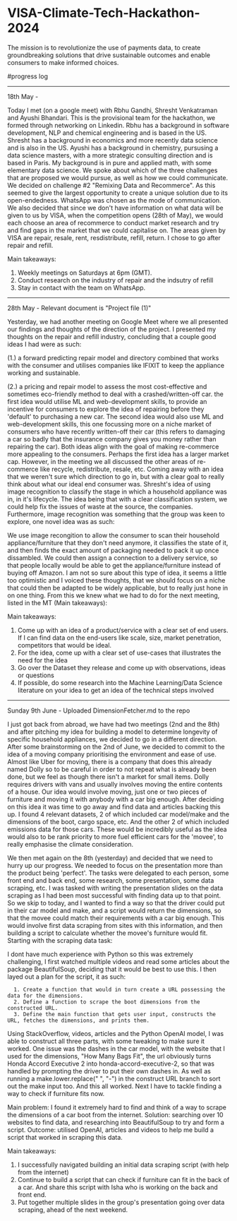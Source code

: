 # VISA-Climate-Tech-Hackathon-2024
The mission is to  revolutionize the use of payments data, to create groundbreaking solutions that drive  sustainable outcomes and enable consumers to make informed choices.

#progress log

--------------------------------------------------------------------------------

18th May - 

Today I met (on a google meet) with Rbhu Gandhi, Shresht Venkatraman and Ayushi Bhandari. This is the provisional team for the hackathon, we formed through networking on Linkedin. Rbhu has a background in software development, NLP and chemical engineering and is based in the US. Shresht has a background in economics and more recently data science and is also in the US. Ayushi has a background in chemistry, pursusing a data science masters, with a more strategic consulting direction and is based in Paris. My background is in pure and applied math, with some elementary data science. We spoke about which of the three challenges that are proposed we would pursue, as well as how we could communicate. We decided on challenge #2 "Remixing Data and Recommerce". As this seemed to give the largest opportunity to create a unique solution due to its open-endedness. WhatsApp was chosen as the mode of communication. We also decided that since we don't have information on what data will be given to us by VISA, when the competition opens (28th of May), we would each choose an area of recommerce to conduct market research and try and find gaps in the market that we could capitalise on. The areas given by VISA are repair, resale, rent, resdistribute, refill, return. I chose to go after repair and refill. 

Main takeaways: 
1. Weekly meetings on Saturdays at 6pm (GMT).
2. Conduct research on the industry of repair and the indsutry of refill
3. Stay in contact with the team on WhatsApp.

--------------------------------------------------------------------------------

28th May - Relevant document is "Project file (1)"

Yesterday, we had another meeting on Google Meet where we all presented our findings and thoughts of the direction of the project. I presented my thoughts on the repair and refill industry, concluding that a couple good ideas I had were as such: 

(1.) a forward predicting repair model and directory combined that works with the consumer and utilises companies like IFIXIT to keep the appliance working and sustainable. 

(2.) a pricing and repair model to assess the most cost-effective and sometimes eco-friendly method to deal with a crashed/written-off car.
  the first idea would utilise ML and web-development skills, to provide an incentive for consumers to explore the idea of repairing before they 'default' to purchasing a new car. The second idea would also use ML and web-development skills, this one focussing more on a niche market of consumers who have recently written-off their car (this refers to damaging a car so badly that the insurance company gives you money rather than repairing the car). Both ideas align with the goal of making re-commerce more appealing to the consumers. Perhaps the first idea has a larger market cap. However, in the meeting we all discussed the other areas of re-commerce like recycle, redistribute, resale, etc. Coming away with an idea that we weren't sure which direction to go in, but with a clear goal to really think about what our ideal end consumer was. Shresht's idea of using image recognition to classify the stage in which a household appliance was in, in it's lifecycle. The idea being that with a clear classification system, we could help fix the issues of waste at the source, the companies. Furthermore, image recognition was something that the group was keen to explore, one novel idea was as such:
  
  We use image recongition to allow the consumer to scan their household appliance/furniture that they don't need anymore, it classifies the state of it, and then finds the exact amount of packaging needed to pack it up once dissambled. We could then assign a connection to a delivery service, so that people locally would be able to get the appliance/furniture instead of buying off Amazon. I am not so sure about this type of idea, it seems a little too optimistic and I voiced these thoughts, that we should focus on a niche that could then be adapted to be widely applicable, but to really just hone in on one thing. From this we knew what we had to do for the next meeting, listed in the MT (Main takeaways):

Main takeaways:
1. Come up with an idea of a product/service with a clear set of end users. If I can find data on the end-users like scale, size, market penetration, competitors that would be ideal.
2. For the idea, come up with a clear set of use-cases that illustrates the need for the idea
3. Go over the Dataset they release and come up with observations, ideas or questions
4. If possible, do some research into the Machine Learning/Data Science literature on your idea to get an idea of the technical steps involved

--------------------------------------------------------------------------------

Sunday 9th June - Uploaded DimensionFetcher.md to the repo

I just got back from abroad, we have had two meetings (2nd and the 8th) and after pitching my idea for building a model to determine longevity of specific household appliances, we decided to go in a different direction. After some brainstorming on the 2nd of June, we decided to commit to the idea of a moving company prioritising the environment and ease of use. Almost like Uber for moving, there is a company that does this already named Dolly so to be careful in order to not repeat what is already been done, but we feel as though there isn't a market for small items. Dolly requires drivers with vans and usually involves moving the entire contents of a house. Our idea would involve moving, just one or two pieces of furniture and moving it with anybody with a car big enough. After deciding on this idea it was time to go away and find data and articles backing this up. I found 4 relevant datasets, 2 of which included car model/make and the dimensions of the boot, cargo space, etc. And the other 2 of which included emissions data for those cars. These would be incredibly useful as the idea would also to be rank priority to more fuel efficient cars for the 'movee', to really emphasise the climate consideration. 
 
  We then met again on the 8th (yesterday) and decided that we need to hurry up our progress. We needed to focus on the presentation more than the product being 'perfect'. The tasks were delegated to each person, some front end and back end, some research, some presentation, some data scraping, etc. I was tasked with writing the presentation slides on the data scraping as I had been most successful with finding data up to that point. So we skip to today, and I wanted to find a way so that the driver could put in their car model and make, and a script would return the dimensions, so that the movee could match their requirements with a car big enough. This would involve first data scraping from sites with this information, and then building a script to calculate whether the movee's furniture would fit. Starting with the scraping data task:
  
  I dont have much experience with Python so this was extremely challenging, I first watched multiple videos and read some articles about the package BeautifulSoup, deciding that it would be best to use this. I then layed out a plan for the script, it as such:
     
      1. Create a function that would in turn create a URL possessing the data for the dimensions.
      2. Define a function to scrape the boot dimensions from the constructed URL.
      3. Define the main function that gets user input, constructs the URL, fetches the dimensions, and prints them.
  
  Using StackOverflow, videos, articles and the Python OpenAI model, I was able to construct all three parts, with some tweaking to make sure it worked. One issue was the dashes in the car model, with the website that I used for the dimensions, "How Many Bags Fit", the url obviously turns Honda Accord Executive 2 into honda-accord-executive-2, so that was handled by prompting the driver to put their own dashes in. As well as running a make.lower.replace(" ", "-") in the construct URL branch to sort out the make input too. And this all worked. Next I have to tackle finding a way to check if furniture fits now.

Main problem:
I found it extremely hard to find and think of a way to scrape the dimensions of a car boot from the internet. Solution: searching over 10 websites to find data, and researching into BeautifulSoup to try and form a script. Outcome: utilised OpenAI, articles and videos to help me build a script that worked in scraping this data.

Main takeaways:
1. I successfully navigated building an initial data scraping script (with help from the internet)
2. Continue to build a script that can check if furniture can fit in the back of a car. And share this script with Isha who is working on the back and front end.
3. Put together multiple slides in the group's presentation going over data scraping, ahead of the next weekend.



